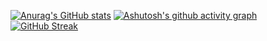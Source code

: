 [![Anurag's GitHub stats](https://github-readme-stats.vercel.app/api?username=jaspercliff)](https://github.com/anuraghazra/github-readme-stats)
[![Ashutosh's github activity graph](https://github-readme-activity-graph.vercel.app/graph?username=jaspercliff)](https://github.com/ashutosh00710/github-readme-activity-graph)
[![GitHub Streak](https://streak-stats.demolab.com/?user=jaspercliff)](https://git.io/streak-stats)
